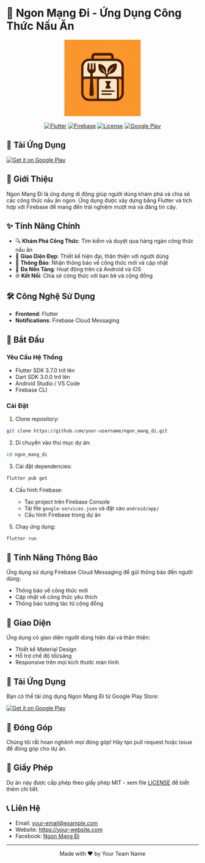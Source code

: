 # 🍳 Ngon Mạng Đi - Ứng Dụng Công Thức Nấu Ăn

<div align="center">
  <img src="assets/images/logo.png" alt="Ngon Mạng Đi Logo" width="200"/>
  
  [![Flutter](https://img.shields.io/badge/Flutter-3.7.0-blue.svg)](https://flutter.dev)
  [![Firebase](https://img.shields.io/badge/Firebase-11.4.5-orange.svg)](https://firebase.google.com)
  [![License](https://img.shields.io/badge/License-MIT-green.svg)](LICENSE)
  [![Google Play](https://img.shields.io/badge/Google_Play-414141?style=flat&logo=google-play&logoColor=white)](https://play.google.com/store/apps/details?id=com.example.ngon_mang_di)
</div>

## 📱 Tải Ứng Dụng

[![Get it on Google Play](https://play.google.com/intl/en_us/badges/static/images/badges/en_badge_web_generic.png)](https://play.google.com/store/apps/details?id=com.example.ngon_mang_di)

## 📱 Giới Thiệu

Ngon Mạng Đi là ứng dụng di động giúp người dùng khám phá và chia sẻ các công thức nấu ăn ngon. Ứng dụng được xây dựng bằng Flutter và tích hợp với Firebase để mang đến trải nghiệm mượt mà và đáng tin cậy.

## ✨ Tính Năng Chính

- 🔍 **Khám Phá Công Thức**: Tìm kiếm và duyệt qua hàng ngàn công thức nấu ăn
- 📱 **Giao Diện Đẹp**: Thiết kế hiện đại, thân thiện với người dùng
- 🔔 **Thông Báo**: Nhận thông báo về công thức mới và cập nhật
- 📱 **Đa Nền Tảng**: Hoạt động trên cả Android và iOS
- 🌐 **Kết Nối**: Chia sẻ công thức với bạn bè và cộng đồng

## 🛠 Công Nghệ Sử Dụng

- **Frontend**: Flutter
- **Notifications**: Firebase Cloud Messaging

## 🚀 Bắt Đầu

### Yêu Cầu Hệ Thống

- Flutter SDK 3.7.0 trở lên
- Dart SDK 3.0.0 trở lên
- Android Studio / VS Code
- Firebase CLI

### Cài Đặt

1. Clone repository:
```bash
git clone https://github.com/your-username/ngon_mang_di.git
```

2. Di chuyển vào thư mục dự án:
```bash
cd ngon_mang_di
```

3. Cài đặt dependencies:
```bash
flutter pub get
```

4. Cấu hình Firebase:
   - Tạo project trên Firebase Console
   - Tải file `google-services.json` và đặt vào `android/app/`
   - Cấu hình Firebase trong dự án

5. Chạy ứng dụng:
```bash
flutter run
```

## 📱 Tính Năng Thông Báo

Ứng dụng sử dụng Firebase Cloud Messaging để gửi thông báo đến người dùng:

- Thông báo về công thức mới
- Cập nhật về công thức yêu thích
- Thông báo tương tác từ cộng đồng

## 🎨 Giao Diện

Ứng dụng có giao diện người dùng hiện đại và thân thiện:

- Thiết kế Material Design
- Hỗ trợ chế độ tối/sáng
- Responsive trên mọi kích thước màn hình

## 📱 Tải Ứng Dụng

Bạn có thể tải ứng dụng Ngon Mạng Đi từ Google Play Store:

[![Get it on Google Play](https://play.google.com/intl/en_us/badges/static/images/badges/en_badge_web_generic.png)](https://play.google.com/store/apps/details?id=com.example.ngon_mang_di)

## 🤝 Đóng Góp

Chúng tôi rất hoan nghênh mọi đóng góp! Hãy tạo pull request hoặc issue để đóng góp cho dự án.

## 📄 Giấy Phép

Dự án này được cấp phép theo giấy phép MIT - xem file [LICENSE](LICENSE) để biết thêm chi tiết.

## 📞 Liên Hệ

- Email: your-email@example.com
- Website: https://your-website.com
- Facebook: [Ngon Mạng Đi](https://facebook.com/ngonmangdi)

---

<div align="center">
  Made with ❤️ by Your Team Name
</div>